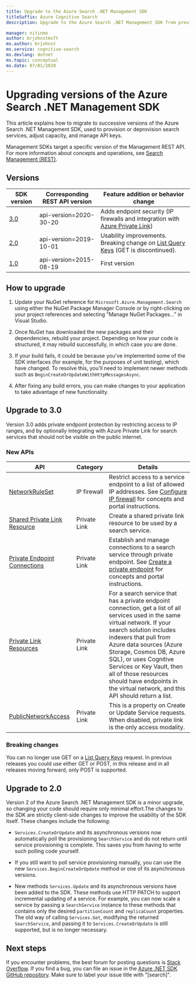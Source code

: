 ```yaml
---
title: Upgrade to the Azure Search .NET Management SDK
titleSuffix: Azure Cognitive Search
description: Upgrade to the Azure Search .NET Management SDK from previous versions. Learn about new features and the code changes necessary for migration.

manager: nitinme
author: brjohnstmsft
ms.author: brjohnst
ms.service: cognitive-search
ms.devlang: dotnet
ms.topic: conceptual
ms.date: 07/01/2020
---
```


# Upgrading versions of the Azure Search .NET Management SDK

This article explains how to migrate to successive versions of the Azure Search .NET Management SDK, used to provision or deprovision search services, adjust capacity, and manage API keys.

Management SDKs target a specific version of the Management REST API. For more information about concepts and operations, see [Search Management (REST)](https://docs.microsoft.com/rest/api/searchmanagement/).

## Versions

| SDK version | Corresponding REST API version | Feature addition or behavior change |
|-------------|--------------------------------|-------------------------------------|
| [3.0](https://www.nuget.org/packages/Microsoft.Azure.Management.Search/3.0.0) | api-version=2020-30-20 | Adds endpoint security (IP firewalls and integration with [Azure Private Link](../private-link/private-endpoint-overview.md)) |
| [2.0](https://www.nuget.org/packages/Microsoft.Azure.Management.Search/2.0.0) | api-version=2019-10-01 | Usability improvements. Breaking change on [List Query Keys](https://docs.microsoft.com/rest/api/searchmanagement/querykeys/listbysearchservice) (GET is discontinued). |
| [1.0](https://www.nuget.org/packages/Microsoft.Azure.Management.Search/1.0.1) | api-version=2015-08-19  | First version |

## How to upgrade

1. Update your NuGet reference for `Microsoft.Azure.Management.Search` using either the NuGet Package Manager Console or by right-clicking on your project references and selecting "Manage NuGet Packages..." in Visual Studio.

1. Once NuGet has downloaded the new packages and their dependencies, rebuild your project. Depending on how your code is structured, it may rebuild successfully, in which case you are done.

1. If your build fails, it could be because you've implemented some of the SDK interfaces (for example, for the purposes of unit testing), which have changed. To resolve this, you'll need to implement newer methods such as `BeginCreateOrUpdateWithHttpMessagesAsync`.

1. After fixing any build errors, you can make changes to your application to take advantage of new functionality. 

## Upgrade to 3.0

Version 3.0 adds private endpoint protection by restricting access to IP ranges, and by optionally integrating with Azure Private Link for search services that should not be visible on the public internet.

### New APIs

| API | Category| Details |
|-----|--------|------------------|
| [NetworkRuleSet](https://docs.microsoft.com/rest/api/searchmanagement/services/createorupdate#networkruleset) | IP firewall | Restrict access to a service endpoint to a list of allowed IP addresses. See [Configure IP firewall](service-configure-firewall.md) for concepts and portal instructions. |
| [Shared Private Link Resource](https://docs.microsoft.com/rest/api/searchmanagement/sharedprivatelinkresources) | Private Link | Create a shared private link resource to be used by a search service.  |
| [Private Endpoint Connections](https://docs.microsoft.com/rest/api/searchmanagement/privateendpointconnections) | Private Link | Establish and manage connections to a search service through private endpoint. See [Create a private endpoint](service-create-private-endpoint.md) for concepts and portal instructions.|
| [Private Link Resources](https://docs.microsoft.com/rest/api/searchmanagement/privatelinkresources/) | Private Link | For a search service that has a private endpoint connection, get a list of all services used in the same virtual network. If your search solution includes indexers that pull from Azure data sources (Azure Storage, Cosmos DB, Azure SQL), or uses Cognitive Services or Key Vault, then all of those resources should have endpoints in the virtual network, and this API should return a list. |
| [PublicNetworkAccess](https://docs.microsoft.com/rest/api/searchmanagement/services/createorupdate#publicnetworkaccess)| Private Link | This is a property on Create or Update Service requests. When disabled, private link is the only access modality. |

### Breaking changes

You can no longer use GET on a [List Query Keys](https://docs.microsoft.com/rest/api/searchmanagement/querykeys/listbysearchservice) request. In previous releases you could use either GET or POST, in this release and in all releases moving forward, only POST is supported. 

## Upgrade to 2.0

Version 2 of the Azure Search .NET Management SDK is a minor upgrade, so changing your code should require only minimal effort.The changes to the SDK are strictly client-side changes to improve the usability of the SDK itself. These changes include the following:

* `Services.CreateOrUpdate` and its asynchronous versions now automatically poll the provisioning `SearchService` and do not return until service provisioning is complete. This saves you from having to write such polling code yourself.

* If you still want to poll service provisioning manually, you can use the new `Services.BeginCreateOrUpdate` method or one of its asynchronous versions.

* New methods `Services.Update` and its asynchronous versions have been added to the SDK. These methods use HTTP PATCH to support incremental updating of a service. For example, you can now scale a service by passing a `SearchService` instance to these methods that contains only the desired `partitionCount` and `replicaCount` properties. The old way of calling `Services.Get`, modifying the returned `SearchService`, and passing it to `Services.CreateOrUpdate` is still supported, but is no longer necessary. 

## Next steps

If you encounter problems, the best forum for posting questions is [Stack Overflow](https://stackoverflow.com/questions/tagged/azure-cognitive-search?tab=Newest). If you find a bug, you can file an issue in the [Azure .NET SDK GitHub repository](https://github.com/Azure/azure-sdk-for-net/issues). Make sure to label your issue title with "[search]".
